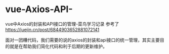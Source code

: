 # vue-Axios-API-
vue中Axios的封装和API接口的管理-菜鸟学习记录
参考了 https://juejin.cn/post/6844903652881072141


面对一团糟代码，我们需要的说的axios的封装和api接口的统一管理，其实主要目的就是在帮助我们简化代码和利于后期的更新维护。
